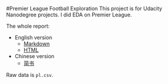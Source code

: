 #Premier League Football Exploration
This project is for Udacity Nanodegree projects. I did EDA on Premier League.

The whole report:
  - English version
    - [Markdown](Premier_League_Football_Exploration.md)
    - [HTML](http://htmlpreview.github.io/?https://github.com/clarkyu2016/data-analyst-nanodegree/blob/master/Project%20Report/P4_Premier_League_Football_Exploration/Premier_League_Football_Exploration.html)
  - Chinese version
    - [简书](http://www.jianshu.com/p/b690974e8146)

Raw data is ```pl.csv```.
